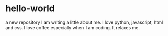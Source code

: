 # hello-world
a new repository
I am writing a little about me.
I love python, javascript, html and css.
I love coffee especially when I am coding. It relaxes me.
